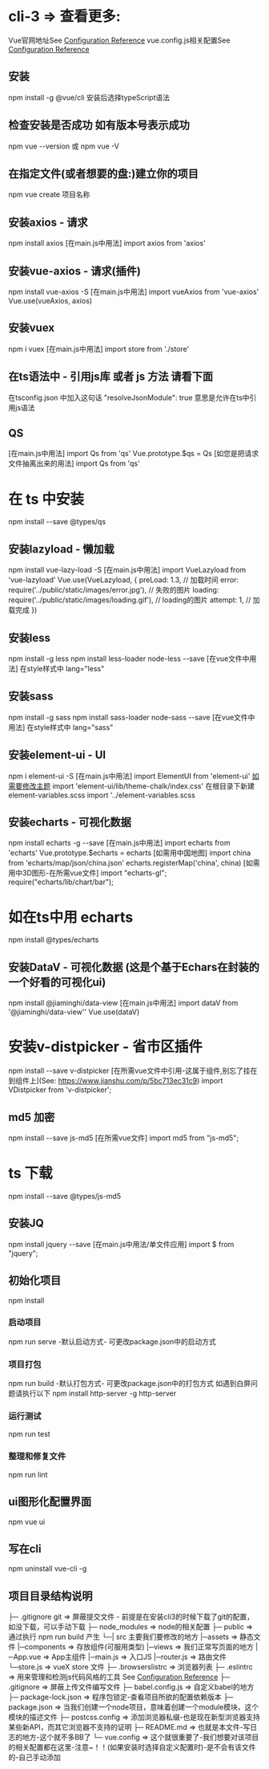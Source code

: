 # cli-3 => 查看更多:
Vue官网地址See [Configuration Reference](https://cn.vuejs.org/)
vue.config.js相关配置See [Configuration Reference](https://cli.vuejs.org/zh/config/)

## 安装
npm install -g @vue/cli
安装后选择typeScript语法

## 检查安装是否成功 如有版本号表示成功
npm vue --version 或 npm vue -V

## 在指定文件(或者想要的盘:)建立你的项目
npm vue create 项目名称

## 安装axios - 请求
npm install axios
[在main.js中用法]
import axios from 'axios'

## 安装vue-axios - 请求(插件)
npm install vue-axios -S 
[在main.js中用法]
import vueAxios from 'vue-axios'
Vue.use(vueAxios, axios)

## 安装vuex
npm i vuex
[在main.js中用法]
import store from './store'

## 在ts语法中 - 引用js库 或者 js 方法 请看下面
在tsconfig.json  中加入这句话  "resolveJsonModule": true
意思是允许在ts中引用js语法

## QS
[在main.js中用法]
import Qs from 'qs' 
Vue.prototype.$qs = Qs
[如您是把请求文件抽离出来的用法]
import Qs from 'qs'
# 在 ts 中安装
npm install --save @types/qs

## 安装lazyload - 懒加载
npm install vue-lazy-load -S
[在main.js中用法]
import VueLazyload from 'vue-lazyload'
Vue.use(VueLazyload, {
  preLoad: 1.3, // 加载时间
  error: require('../public/static/images/error.jpg'), // 失败的图片
  loading: require('../public/static/images/loading.gif'), // loading的图片
  attempt: 1, // 加载完成
})

## 安装less
npm install -g less
npm install  less-loader node-less --save
[在vue文件中用法]
在style样式中 lang="less"

## 安装sass
npm install -g sass
npm install  sass-loader node-sass --save
[在vue文件中用法]
在style样式中 lang="sass"

## 安装element-ui - UI
npm i element-ui -S
[在main.js中用法]
import ElementUI from 'element-ui'
[如需要修改主题](必须安装sass)
import 'element-ui/lib/theme-chalk/index.css'
在根目录下新建 element-variables.scss
import '../element-variables.scss 

## 安装echarts - 可视化数据
npm install echarts -g --save
[在main.js中用法]
import echarts from 'echarts'
Vue.prototype.$echarts = echarts
[如需用中国地图]
import china from 'echarts/map/json/china.json'
echarts.registerMap('china', china)
[如需用中3D图形-在所需vue文件]
import "echarts-gl";
require("echarts/lib/chart/bar");
# 如在ts中用 echarts
npm install @types/echarts

## 安装DataV - 可视化数据 (这是个基于Echars在封装的一个好看的可视化ui)
npm install @jiaminghi/data-view
[在main.js中用法]
import dataV from '@jiaminghi/data-view''
Vue.use(dataV)

# 安装v-distpicker - 省市区插件
npm install --save v-distpicker
[在所需vue文件中引用-这属于组件,别忘了挂在到组件上](See: https://www.jianshu.com/p/5bc713ec31c9)
import VDistpicker from 'v-distpicker'; 

## md5 加密
npm install --save js-md5
[在所需vue文件]
import md5 from "js-md5";
# ts 下载
npm install --save @types/js-md5

## 安装JQ
npm install jquery --save
[在main.js中用法/单文件应用]
import $ from "jquery";

## 初始化项目
npm install

### 启动项目
npm run serve -默认启动方式- 可更改package.json中的启动方式

### 项目打包
npm run build -默认打包方式- 可更改package.json中的打包方式
如遇到白屏问题请执行以下
npm install http-server -g
http-server

### 运行测试
npm run test

### 整理和修复文件
npm run lint

## ui图形化配置界面
npm vue ui

## 写在cli
npm uninstall vue-cli -g

## 项目目录结构说明
├─ .gitignore git => 屏蔽提交文件 - 前提是在安装cli3的时候下载了git的配置，如没下载，可以手动下载
├─ node_modules => node的相关配置
├─ public => 通过执行 npm run build 产生
└─| src 主要我们要修改的地方
  |─assets  => 静态文件
  |─components => 存放组件(可服用类型)
  |─views => 我们正常写页面的地方
  |─App.vue => App主组件
  |─main.js => 入口JS
  |─router.js => 路由文件
  └─store.js => vueX store 文件
├─ .browserslistrc => 浏览器列表
├─ .eslintrc => 用来管理和检测js代码风格的工具 See [Configuration Reference](https://eslint.org/docs/user-guide/configuring)
├─ .gitignore => 屏蔽上传文件编写文件
├─  babel.config.js => 自定义babel的地方
├─  package-lock.json => 程序包锁定-查看项目所欲的配置依赖版本
├─  package.json => 当我们创建一个node项目，意味着创建一个module模块，这个模块的描述文件
├─  postcss.config => 添加浏览器私缀-也是现在新型浏览器支持某些新API，而其它浏览器不支持的证明
├─  README.md => 也就是本文件-写日志的地方-这个就不多BB了
└─  vue.config => 这个就很重要了-我们想要对该项目的相关配置都在这里-注意~！！(如果安装时选择自定义配置时)-是不会有该文件的-自己手动添加